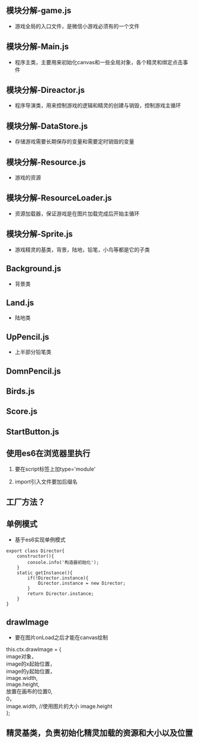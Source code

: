 ## 模块分解-game.js

* 游戏全局的入口文件，是微信小游戏必须有的一个文件

## 模块分解-Main.js

* 程序主类，主要用来初始化canvas和一些全局对象，各个精灵和绑定点击事件

## 模块分解-Direactor.js

* 程序导演类，用来控制游戏的逻辑和精灵的创建与销毁，控制游戏主循环

## 模块分解-DataStore.js

* 存储游戏需要长期保存的变量和需要定时销毁的变量

## 模块分解-Resource.js

* 游戏的资源

## 模块分解-ResourceLoader.js

* 资源加载器，保证游戏是在图片加载完成后开始主循环

## 模块分解-Sprite.js

* 游戏精灵的基类，背景，陆地，铅笔，小鸟等都是它的子类

## Background.js

* 背景类

## Land.js

* 陆地类

## UpPencil.js

* 上半部分铅笔类

## DomnPencil.js

## Birds.js

## Score.js

## StartButton.js

## 使用es6在浏览器里执行

1. 要在script标签上加type='module'

2. import引入文件要加后缀名

## 工厂方法？

## 单例模式

* 基于es6实现单例模式

```
export class Director{
    constructor(){
        console.info('构造器初始化');
    }
    static getInstance(){
        if(!Director.instance){
            Director.instance = new Director;
        }
        return Director.instance;
    }
}
```

## drawImage

- 要在图片onLoad之后才能在canvas绘制

this.ctx.drawImage = {  
    image对象，  
    image的x起始位置，  
    image的y起始位置，  
    image.width,  
    image.height,  
    放置在画布的位置0,  
    0，  
    image.width,      //使用图片的大小
    image.height  
};

## 精灵基类，负责初始化精灵加载的资源和大小以及位置



